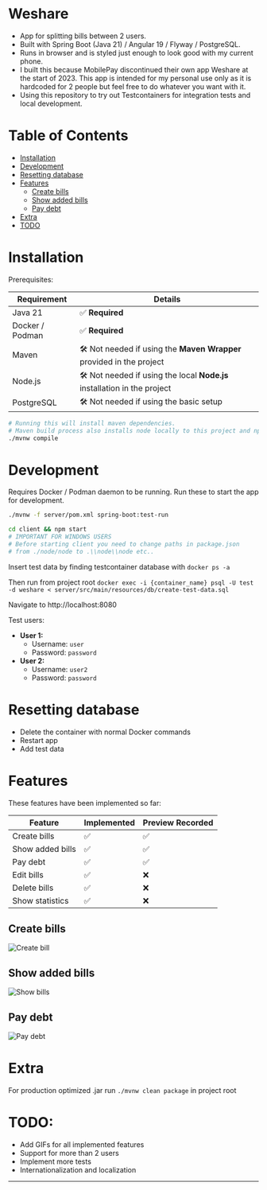 # Weshare

- App for splitting bills between 2 users.
- Built with Spring Boot (Java 21) / Angular 19 / Flyway / PostgreSQL.
- Runs in browser and is styled just enough to look good with my current phone.
- I built this because MobilePay discontinued their own app Weshare at the start of 2023. This app is intended for my personal use only as it is hardcoded for 2 people but feel free to do whatever you want with it.
- Using this repository to try out Testcontainers for integration tests and local development.

# Table of Contents

- [Installation](#installation)
- [Development](#development)
- [Resetting database](#resetting-database)
- [Features](#features)
  - [Create bills](#create-bills)
  - [Show added bills](#show-added-bills)
  - [Pay debt](#pay-debt)
- [Extra](#extra)
- [TODO](#todo)

# Installation

Prerequisites:

| Requirement     | Details                                                                   |
|-----------------|---------------------------------------------------------------------------|
| Java 21         | ✅ **Required**                                                            |
| Docker / Podman | ✅ **Required**                                                            |
| Maven           | 🛠️ Not needed if using the **Maven Wrapper** provided in the project     |
| Node.js         | 🛠️ Not needed if using the local **Node.js** installation in the project |
| PostgreSQL      | 🛠️ Not needed if using the basic setup                                   |


```sh
# Running this will install maven dependencies.
# Maven build process also installs node locally to this project and npm dependencies in client directory.
./mvnw compile
```

# Development

Requires Docker / Podman daemon to be running. Run these to start the app for development.

```sh
./mvnw -f server/pom.xml spring-boot:test-run
```
```sh
cd client && npm start
# IMPORTANT FOR WINDOWS USERS
# Before starting client you need to change paths in package.json
# from ./node/node to .\\node\\node etc..
```

Insert test data by finding testcontainer database with `docker ps -a`

Then run from project root `docker exec -i {container_name} psql -U test -d weshare < server/src/main/resources/db/create-test-data.sql`

Navigate to http://localhost:8080

Test users:
- **User 1:**
  - Username: `user`
  - Password: `password`
- **User 2:**
  - Username: `user2`
  - Password: `password`

# Resetting database

- Delete the container with normal Docker commands
- Restart app
- Add test data

# Features

These features have been implemented so far:

| Feature          | Implemented | Preview Recorded |
|------------------|-------------|------------------|
| Create bills     | ✅           | ✅                |
| Show added bills | ✅           | ✅                |
| Pay debt         | ✅           | ✅                |
| Edit bills       | ✅           | ❌                |
| Delete bills     | ✅           | ❌                |
| Show statistics  | ✅           | ❌                |

## Create bills

![Create bill](resources/videos/CreateBill.gif)

## Show added bills

![Show bills](resources/videos/Bills.gif)

## Pay debt

![Pay debt](resources/videos/PayDebt.gif)

# Extra

For production optimized .jar run `./mvnw clean package` in project root

# TODO:
- Add GIFs for all implemented features
- Support for more than 2 users
- Implement more tests
- Internationalization and localization

---
